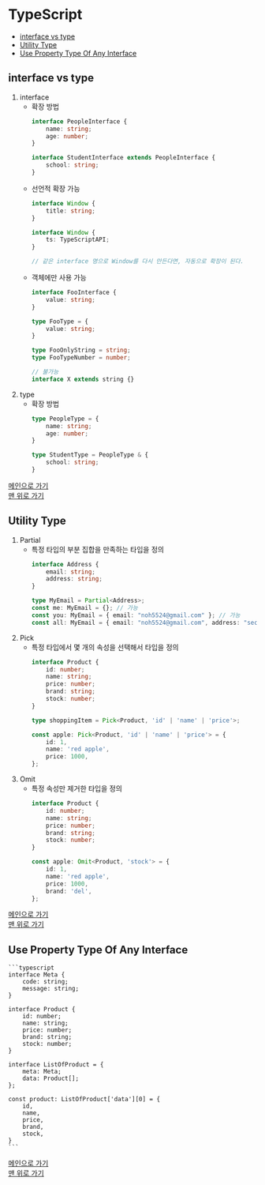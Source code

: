 # TypeScript

* [interface vs type](#interface-vs-type)
* [Utility Type](#utility-type)
* [Use Property Type Of Any Interface](#use-property-type-of-any-interface)

## interface vs type
1. interface
	- 확장 방법
		```typescript
		interface PeopleInterface {
			name: string;
			age: number;
		}

		interface StudentInterface extends PeopleInterface {
			school: string;
		}    
		```
	- 선언적 확장 가능	
		```typescript
		interface Window {
			title: string;
		}

		interface Window {
			ts: TypeScriptAPI;
		}

		// 같은 interface 명으로 Window를 다시 만든다면, 자동으로 확장이 된다.
		```
	- 객체에만 사용 가능
		```typescript
		interface FooInterface {
			value: string;
		}

		type FooType = {
			value: string;
		}

		type FooOnlyString = string;
		type FooTypeNumber = number;

		// 불가능
		interface X extends string {}
		```            
1. type
	- 확장 방법
		```typescript
		type PeopleType = {
			name: string;
			age: number;
		}

		type StudentType = PeopleType & {
			school: string;
		}
		```
[메인으로 가기](https://github.com/sekhyuni/frontend-basic-concept)</br>
[맨 위로 가기](#typescript)
## Utility Type
1. Partial
	- 특정 타입의 부분 집합을 만족하는 타입을 정의
		```typescript
		interface Address {
			email: string;
			address: string;
		}

		type MyEmail = Partial<Address>;
		const me: MyEmail = {}; // 가능
		const you: MyEmail = { email: "noh5524@gmail.com" }; // 가능
		const all: MyEmail = { email: "noh5524@gmail.com", address: "secho" }; // 가능
		```
1. Pick
	- 특정 타입에서 몇 개의 속성을 선택해서 타입을 정의
		```typescript
		interface Product {
			id: number;
			name: string;
			price: number;
			brand: string;
			stock: number;
		}

		type shoppingItem = Pick<Product, 'id' | 'name' | 'price'>;

		const apple: Pick<Product, 'id' | 'name' | 'price'> = {
			id: 1,
			name: 'red apple',
			price: 1000,
		};
		```
1. Omit
	- 특정 속성만 제거한 타입을 정의
		```typescript
		interface Product {
			id: number;
			name: string;
			price: number;
			brand: string;
			stock: number;
		}

		const apple: Omit<Product, 'stock'> = {
			id: 1,
			name: 'red apple',
			price: 1000,
			brand: 'del',
		};        
		```
[메인으로 가기](https://github.com/sekhyuni/frontend-basic-concept)</br>
[맨 위로 가기](#typescript)
## Use Property Type Of Any Interface
	```typescript
	interface Meta {
		code: string;
		message: string;
	}

	interface Product {
		id: number;
		name: string;
		price: number;
		brand: string;
		stock: number;
	}

	interface ListOfProduct = {
		meta: Meta;
		data: Product[];
	};     

	const product: ListOfProduct['data'][0] = {
		id,
		name,
		price,
		brand,
		stock,
	}
	```
[메인으로 가기](https://github.com/sekhyuni/frontend-basic-concept)</br>
[맨 위로 가기](#typescript)